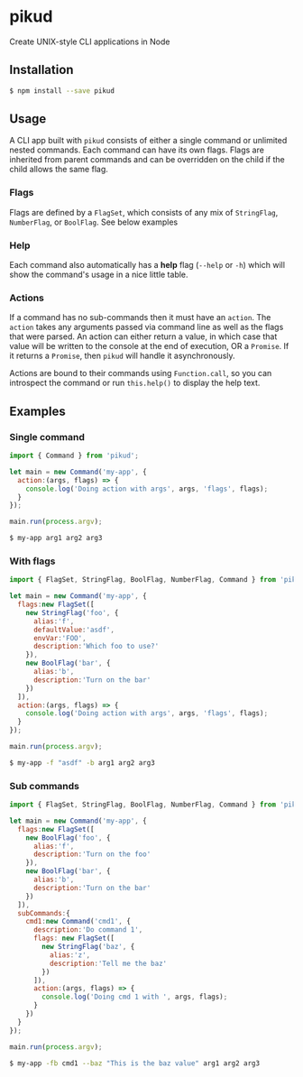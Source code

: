 pikud
======

Create UNIX-style CLI applications in Node

## Installation
```bash
$ npm install --save pikud
```

## Usage
A CLI app built with `pikud` consists of either a single command or unlimited nested commands. Each command can have its own flags. Flags are inherited from parent commands and can be overridden on the child if the child allows the same flag.

### Flags
Flags are defined by a `FlagSet`, which consists of any mix of `StringFlag`, `NumberFlag`, or `BoolFlag`. See below examples

### Help
Each command also automatically has a **help** flag (`--help` or `-h`) which will show the command's usage in a nice little table.

### Actions
If a command has no sub-commands then it must have an `action`. The `action` takes any arguments passed via command line as well as the flags that were parsed. An action can either return a value, in which case that value will be written to the console at the end of execution, OR a `Promise`. If it returns a `Promise`, then `pikud` will handle it asynchronously.

Actions are bound to their commands using `Function.call`, so you can introspect the command or run `this.help()` to display the help text.

## Examples

### Single command
```javascript
import { Command } from 'pikud';

let main = new Command('my-app', {
  action:(args, flags) => {
    console.log('Doing action with args', args, 'flags', flags);
  }
});

main.run(process.argv);
```

```bash
$ my-app arg1 arg2 arg3
```

### With flags
```javascript
import { FlagSet, StringFlag, BoolFlag, NumberFlag, Command } from 'pikud';

let main = new Command('my-app', {
  flags:new FlagSet([
    new StringFlag('foo', {
      alias:'f',
      defaultValue:'asdf',
      envVar:'FOO',
      description:'Which foo to use?'
    }),
    new BoolFlag('bar', {
      alias:'b',
      description:'Turn on the bar'
    })
  ]),
  action:(args, flags) => {
    console.log('Doing action with args', args, 'flags', flags);
  }
});

main.run(process.argv);
```

```bash
$ my-app -f "asdf" -b arg1 arg2 arg3
```

### Sub commands
```javascript
import { FlagSet, StringFlag, BoolFlag, NumberFlag, Command } from 'pikud';

let main = new Command('my-app', {
  flags:new FlagSet([
    new BoolFlag('foo', {
      alias:'f',
      description:'Turn on the foo'
    }),
    new BoolFlag('bar', {
      alias:'b',
      description:'Turn on the bar'
    })
  ]),
  subCommands:{
    cmd1:new Command('cmd1', {
      description:'Do command 1',
      flags: new FlagSet([
        new StringFlag('baz', {
          alias:'z',
          description:'Tell me the baz'
        })
      ]),
      action:(args, flags) => {
        console.log('Doing cmd 1 with ', args, flags);
      }
    })
  }
});

main.run(process.argv);
```

```bash
$ my-app -fb cmd1 --baz "This is the baz value" arg1 arg2 arg3
```
